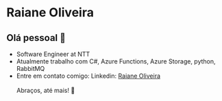 
# Raiane Oliveira

## Olá pessoal 👋
<ul>
  <li> Software Engineer at NTT</li>
  <li> Atualmente trabalho com C#, Azure Functions, Azure Storage, python, RabbitMQ</li>
  <li> Entre em contato comigo: Linkedin: <a href="https://www.linkedin.com/in/raiane-oliveira-509490139/">Raiane Oliveira</a> </li>
 </br>
 Abraços, até mais! 🙋‍
